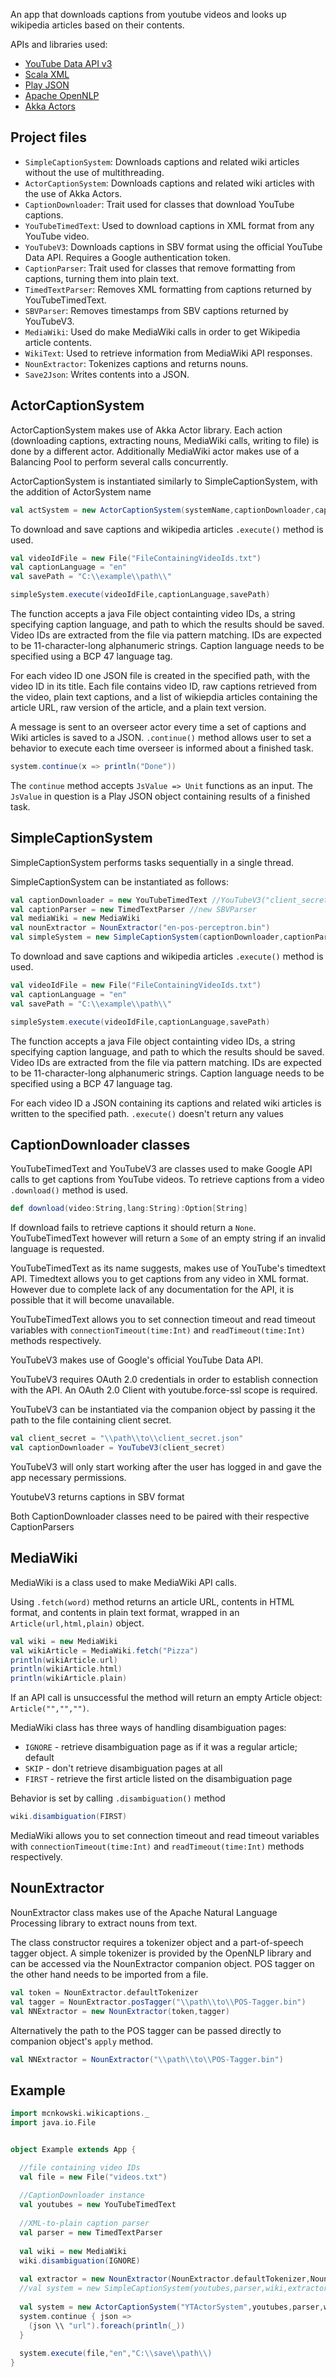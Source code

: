 An app that downloads captions from youtube videos and looks up wikipedia articles based on their contents.

APIs and libraries used:
* [YouTube Data API v3](https://developers.google.com/youtube/v3)
* [Scala XML](https://github.com/scala/scala-xml)
* [Play JSON](https://github.com/playframework/play-json)
* [Apache OpenNLP](http://opennlp.apache.org/)
* [Akka Actors](https://akka.io/docs/)


## Project files

* `SimpleCaptionSystem`: Downloads captions and related wiki articles without the use of multithreading.
* `ActorCaptionSystem`: Downloads captions and related wiki articles with the use of Akka Actors.
* `CaptionDownloader`: Trait used for classes that download YouTube captions.
* `YouTubeTimedText`: Used to download captions in XML format from any YouTube video.
* `YouTubeV3`: Downloads captions in SBV format using the official YouTube Data API. Requires a Google authentication token.
* `CaptionParser`: Trait used for classes that remove formatting from captions, turning them into plain text.
* `TimedTextParser`: Removes XML formatting from captions returned by YouTubeTimedText.
* `SBVParser`: Removes timestamps from SBV captions returned by YouTubeV3.
* `MediaWiki`: Used do make MediaWiki calls in order to get Wikipedia article contents.
* `WikiText`: Used to retrieve information from MediaWiki API responses.
* `NounExtractor`: Tokenizes captions and returns nouns.
* `Save2Json`: Writes contents into a JSON.

## ActorCaptionSystem

ActorCaptionSystem makes use of Akka Actor library.
Each action (downloading captions, extracting nouns, MediaWiki calls, writing to file) is done by a different actor.
Additionally MediaWiki actor makes use of a Balancing Pool to perform several calls concurrently.


ActorCaptionSystem is instantiated similarly to SimpleCaptionSystem, with the addition of ActorSystem name
```scala
val actSystem = new ActorCaptionSystem(systemName,captionDownloader,captionParser,mediaWiki,nounExtractor)
```

To download and save captions and wikipedia articles `.execute()` method is used.

```scala
val videoIdFile = new File("FileContainingVideoIds.txt")
val captionLanguage = "en"
val savePath = "C:\\example\\path\\"

simpleSystem.execute(videoIdFile,captionLanguage,savePath)
```
The function accepts a java File object containting video IDs, a string specifying caption language, and path to which the results should be saved.
Video IDs are extracted from the file via pattern matching. IDs are expected to be 11-character-long alphanumeric strings.
Caption language needs to be specified using a BCP 47 language tag.

For each video ID one JSON file is created in the specified path, with the video ID in its title.
Each file contains video ID, raw captions retrieved from the video, plain text captions, and a list of wikiepdia articles containing the article URL, raw version of the article, and a plain text version.


A message is sent to an overseer actor every time a set of captions and Wiki articles is saved to a JSON.
`.continue()` method allows user to set a behavior to execute each time overseer is informed about a finished task.
```scala
system.continue(x => println("Done"))
```
The `continue` method accepts `JsValue => Unit` functions as an input. 
The `JsValue` in question is a Play JSON object containing results of a finished task.


## SimpleCaptionSystem

SimpleCaptionSystem performs tasks sequentially in a single thread.

SimpleCaptionSystem can be instantiated as follows:
```scala
val captionDownloader = new YouTubeTimedText //YouTubeV3("client_secret.json")
val captionParser = new TimedTextParser //new SBVParser
val mediaWiki = new MediaWiki
val nounExtractor = NounExtractor("en-pos-perceptron.bin")
val simpleSystem = new SimpleCaptionSystem(captionDownloader,captionParser,mediaWiki,nounExtractor)
```

To download and save captions and wikipedia articles `.execute()` method is used.

```scala
val videoIdFile = new File("FileContainingVideoIds.txt")
val captionLanguage = "en"
val savePath = "C:\\example\\path\\"

simpleSystem.execute(videoIdFile,captionLanguage,savePath)
```
The function accepts a java File object containting video IDs, a string specifying caption language, and path to which the results should be saved.
Video IDs are extracted from the file via pattern matching. IDs are expected to be 11-character-long alphanumeric strings.
Caption language needs to be specified using a BCP 47 language tag.

For each video ID a JSON containing its captions and related wiki articles is written to the specified path.
`.execute()` doesn't return any values



## CaptionDownloader classes

YouTubeTimedText and YouTubeV3 are classes used to make Google API calls to get captions from YouTube videos.
To retrieve captions from a video `.download()` method is used.
```scala
def download(video:String,lang:String):Option[String]
```
If download fails to retrieve captions it should return a `None`. YouTubeTimedText however will return a `Some` of an empty string if an invalid language is requested.


YouTubeTimedText as its name suggests, makes use of YouTube's timedtext API.
Timedtext allows you to get captions from any video in XML format. However due to complete lack of any documentation for the API, it is possible that it will become unavailable.

YouTubeTimedText allows you to set connection timeout and read timeout variables with `connectionTimeout(time:Int)` and `readTimeout(time:Int)` methods respectively.


YouTubeV3 makes use of Google's official YouTube Data API.

YouTubeV3 requires OAuth 2.0 credentials in order to establish connection with the API. 
An OAuth 2.0 Client with youtube.force-ssl scope is required.

YouTubeV3 can be instantiated via the companion object by passing it the path to the file containing client secret.
```scala
val client_secret = "\\path\\to\\client_secret.json"
val captionDownloader = YouTubeV3(client_secret)
```

YouTubeV3 will only start working after the user has logged in and gave the app necessary permissions.

YoutubeV3 returns captions in SBV format

Both CaptionDownloader classes need to be paired with their respective CaptionParsers


## MediaWiki

MediaWiki is a class used to make MediaWiki API calls.

Using `.fetch(word)` method returns an article URL, contents in HTML format, and contents in plain text format, wrapped in an `Article(url,html,plain)` object.
```scala
val wiki = new MediaWiki
val wikiArticle = MediaWiki.fetch("Pizza")
println(wikiArticle.url)
println(wikiArticle.html)
println(wikiArticle.plain)
```

If an API call is unsuccessful the method will return an empty Article object: `Article("","","")`.


MediaWiki class has three ways of handling disambiguation pages:
* `IGNORE` - retrieve disambiguation page as if it was a regular article; default
* `SKIP` - don't retrieve disambiguation pages at all
* `FIRST` - retrieve the first article listed on the disambiguation page

Behavior is set by calling `.disambiguation()` method
```scala
wiki.disambiguation(FIRST)
```

MediaWiki allows you to set connection timeout and read timeout variables with `connectionTimeout(time:Int)` and `readTimeout(time:Int)` methods respectively.


## NounExtractor

NounExtractor class makes use of the Apache Natural Language Processing library to extract nouns from text.

The class constructor requires a tokenizer object and a part-of-speech tagger object. A simple tokenizer is provided by the OpenNLP library and can be accessed via the NounExtractor companion object. POS tagger on the other hand needs to be imported from a file.

```scala
val token = NounExtractor.defaultTokenizer
val tagger = NounExtractor.posTagger("\\path\\to\\POS-Tagger.bin")
val NNExtractor = new NounExtractor(token,tagger)
```

Alternatively the path to the POS tagger can be passed directly to companion object's `apply` method.
```scala
val NNExtractor = NounExtractor("\\path\\to\\POS-Tagger.bin")
```

## Example

```scala
import mcnkowski.wikicaptions._
import java.io.File


object Example extends App {

  //file containing video IDs
  val file = new File("videos.txt")
  
  //CaptionDownloader instance
  val youtubes = new YouTubeTimedText
  
  //XML-to-plain caption parser
  val parser = new TimedTextParser
  
  val wiki = new MediaWiki
  wiki.disambiguation(IGNORE)
  
  val extractor = new NounExtractor(NounExtractor.defaultTokenizer,NounExtractor.posTagger("en-pos-perceptron.bin"))
  //val system = new SimpleCaptionSystem(youtubes,parser,wiki,extractor)
  
  val system = new ActorCaptionSystem("YTActorSystem",youtubes,parser,wiki,extractor)
  system.continue { json => 
    (json \\ "url").foreach(println(_))
  }
  
  system.execute(file,"en","C:\\save\\path\\)
}
```